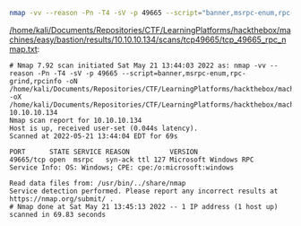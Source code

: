 ```bash
nmap -vv --reason -Pn -T4 -sV -p 49665 --script="banner,msrpc-enum,rpc-grind,rpcinfo" -oN "/home/kali/Documents/Repositories/CTF/LearningPlatforms/hackthebox/machines/easy/bastion/results/10.10.10.134/scans/tcp49665/tcp_49665_rpc_nmap.txt" -oX "/home/kali/Documents/Repositories/CTF/LearningPlatforms/hackthebox/machines/easy/bastion/results/10.10.10.134/scans/tcp49665/xml/tcp_49665_rpc_nmap.xml" 10.10.10.134
```

[/home/kali/Documents/Repositories/CTF/LearningPlatforms/hackthebox/machines/easy/bastion/results/10.10.10.134/scans/tcp49665/tcp_49665_rpc_nmap.txt](file:///home/kali/Documents/Repositories/CTF/LearningPlatforms/hackthebox/machines/easy/bastion/results/10.10.10.134/scans/tcp49665/tcp_49665_rpc_nmap.txt):

```
# Nmap 7.92 scan initiated Sat May 21 13:44:03 2022 as: nmap -vv --reason -Pn -T4 -sV -p 49665 --script=banner,msrpc-enum,rpc-grind,rpcinfo -oN /home/kali/Documents/Repositories/CTF/LearningPlatforms/hackthebox/machines/easy/bastion/results/10.10.10.134/scans/tcp49665/tcp_49665_rpc_nmap.txt -oX /home/kali/Documents/Repositories/CTF/LearningPlatforms/hackthebox/machines/easy/bastion/results/10.10.10.134/scans/tcp49665/xml/tcp_49665_rpc_nmap.xml 10.10.10.134
Nmap scan report for 10.10.10.134
Host is up, received user-set (0.044s latency).
Scanned at 2022-05-21 13:44:04 EDT for 69s

PORT      STATE SERVICE REASON          VERSION
49665/tcp open  msrpc   syn-ack ttl 127 Microsoft Windows RPC
Service Info: OS: Windows; CPE: cpe:/o:microsoft:windows

Read data files from: /usr/bin/../share/nmap
Service detection performed. Please report any incorrect results at https://nmap.org/submit/ .
# Nmap done at Sat May 21 13:45:13 2022 -- 1 IP address (1 host up) scanned in 69.83 seconds

```
